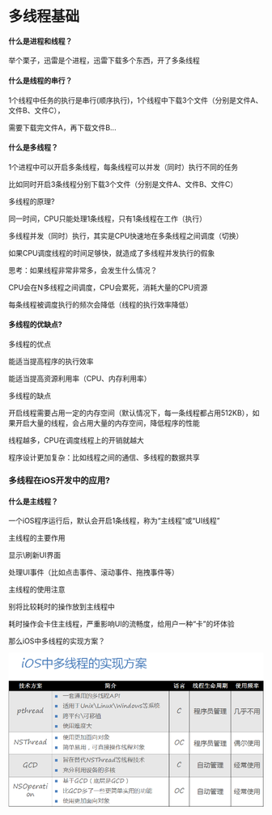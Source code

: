 # 多线程基础

#### 什么是进程和线程？

举个栗子，迅雷是个进程，迅雷下载多个东西，开了多条线程

#### 什么是线程的串行？

1个线程中任务的执行是串行\(顺序执行\)，1个线程中下载3个文件（分别是文件A、文件B、文件C），

需要下载完文件A，再下载文件B...

#### 什么是多线程？

1个进程中可以开启多条线程，每条线程可以并发（同时）执行不同的任务

比如同时开启3条线程分别下载3个文件（分别是文件A、文件B、文件C）

多线程的原理?

同一时间，CPU只能处理1条线程，只有1条线程在工作（执行）

多线程并发（同时）执行，其实是CPU快速地在多条线程之间调度（切换）

如果CPU调度线程的时间足够快，就造成了多线程并发执行的假象

思考：如果线程非常非常多，会发生什么情况？

CPU会在N多线程之间调度，CPU会累死，消耗大量的CPU资源

每条线程被调度执行的频次会降低（线程的执行效率降低）

#### 多线程的优缺点?

多线程的优点

能适当提高程序的执行效率

能适当提高资源利用率（CPU、内存利用率）

多线程的缺点

开启线程需要占用一定的内存空间（默认情况下，每一条线程都占用512KB），如果开启大量的线程，会占用大量的内存空间，降低程序的性能

线程越多，CPU在调度线程上的开销就越大

程序设计更加复杂：比如线程之间的通信、多线程的数据共享

### 多线程在iOS开发中的应用?

#### 什么是主线程？

一个iOS程序运行后，默认会开启1条线程，称为“主线程”或“UI线程”

主线程的主要作用

显示\刷新UI界面

处理UI事件（比如点击事件、滚动事件、拖拽事件等）

主线程的使用注意

别将比较耗时的操作放到主线程中

耗时操作会卡住主线程，严重影响UI的流畅度，给用户一种“卡”的坏体验

那么iOS中多线程的实现方案？

![](/assets/clipboard.png)

